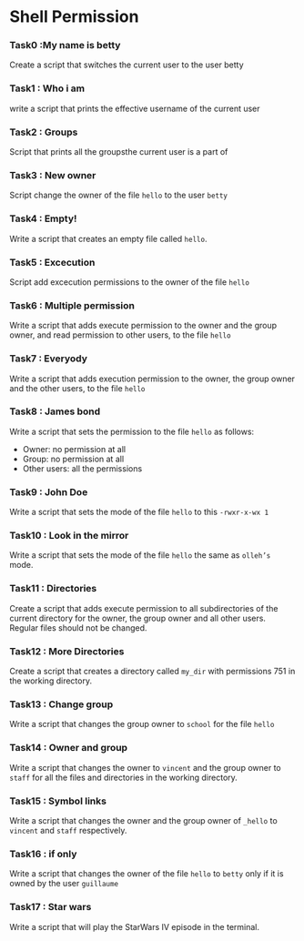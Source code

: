 # Shell Permission
### Task0 :My name is betty
Create a script that switches the current user to the user betty

### Task1 : Who i am
write a script that prints the effective username of the current user

### Task2 : Groups
Script that prints all the groupsthe current user is a part of

### Task3 : New owner
Script change the owner of the file `hello` to the user `betty`

### Task4 : Empty!
Write a script that creates an empty file called `hello`.

### Task5 : Excecution
Script add excecution permissions to the owner of the file `hello`

### Task6 : Multiple permission
Write a script that adds execute permission to the owner and the group owner, and read permission to other users, to the file `hello`

### Task7 : Everyody
Write a script that adds execution permission to the owner, the group owner and the other users, to the file `hello`

### Task8 : James bond
Write a script that sets the permission to the file `hello` as follows:
* Owner: no permission at all
* Group: no permission at all
* Other users: all the permissions

### Task9 : John Doe
Write a script that sets the mode of the file `hello` to this `-rwxr-x-wx 1`

### Task10 : Look in the mirror
Write a script that sets the mode of the file `hello` the same as `olleh’s` mode.

### Task11 : Directories
Create a script that adds execute permission to all subdirectories of the current directory for the owner, the group owner and all other users. Regular files should not be changed.

### Task12 : More Directories
Create a script that creates a directory called `my_dir` with permissions 751 in the working directory.

### Task13 : Change group
Write a script that changes the group owner to `school` for the file `hello`

### Task14 : Owner and group
Write a script that changes the owner to `vincent` and the group owner to `staff` for all the files and directories in the working directory.

### Task15 : Symbol links
Write a script that changes the owner and the group owner of `_hello` to `vincent` and `staff` respectively.

### Task16 : if only
Write a script that changes the owner of the file `hello` to `betty` only if it is owned by the user `guillaume`

### Task17 : Star wars
Write a script that will play the StarWars IV episode in the terminal.
